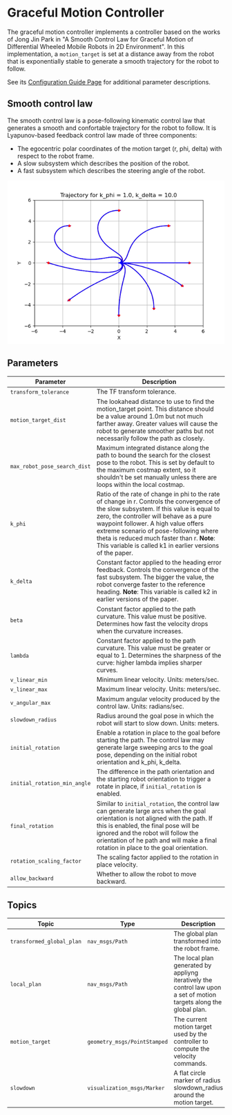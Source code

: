 # Graceful Motion Controller
The graceful motion controller implements a controller based on the works of Jong Jin Park in "A Smooth Control Law for Graceful Motion of Differential Wheeled Mobile Robots in 2D Environment". In this implementation, a `motion_target` is set at a distance away from the robot that is exponentially stable to generate a smooth trajectory for the robot to follow.

See its [Configuration Guide Page](https://docs.nav2.org/configuration/packages/configuring-graceful-motion-controller.html) for additional parameter descriptions.

## Smooth control law
The smooth control law is a pose-following kinematic control law that generates a smooth and confortable trajectory for the robot to follow. It is Lyapunov-based feedback control law made of three components:
* The egocentric polar coordinates of the motion target (r, phi, delta) with respect to the robot frame.
* A slow subsystem which describes the position of the robot.
* A fast subsystem which describes the steering angle of the robot.

![Trajectories](./doc/trajectories.png)

## Parameters

| Parameter | Description | 
|-----|----|
| `transform_tolerance` | The TF transform tolerance. | 
| `motion_target_dist` | The lookahead distance to use to find the motion_target point. This distance should be a value around 1.0m but not much farther away. Greater values will cause the robot to generate smoother paths but not necessarily follow the path as closely. |
| `max_robot_pose_search_dist` | Maximum integrated distance along the path to bound the search for the closest pose to the robot. This is set by default to the maximum costmap extent, so it shouldn't be set manually unless there are loops within the local costmap. | 
| `k_phi` | Ratio of the rate of change in phi to the rate of change in r. Controls the convergence of the slow subsystem. If this value is equal to zero, the controller will behave as a pure waypoint follower. A high value offers extreme scenario of pose-following where theta is reduced much faster than r. **Note**: This variable is called k1 in earlier versions of the paper. | 
| `k_delta` | Constant factor applied to the heading error feedback. Controls the convergence of the fast subsystem. The bigger the value, the robot converge faster to the reference heading. **Note**: This variable is called k2 in earlier versions of the paper. | 
| `beta` | Constant factor applied to the path curvature. This value must be positive. Determines how fast the velocity drops when the curvature increases. | 
| `lambda` | Constant factor applied to the path curvature. This value must be greater or equal to 1. Determines the sharpness of the curve: higher lambda implies sharper curves. | 
| `v_linear_min` | Minimum linear velocity. Units: meters/sec. | 
| `v_linear_max` | Maximum linear velocity. Units: meters/sec. | 
| `v_angular_max` | Maximum angular velocity produced by the control law. Units: radians/sec. | 
| `slowdown_radius` | Radius around the goal pose in which the robot will start to slow down. Units: meters. | 
| `initial_rotation` | Enable a rotation in place to the goal before starting the path. The control law may generate large sweeping arcs to the goal pose, depending on the initial robot orientation and k_phi, k_delta. | 
| `initial_rotation_min_angle` | The difference in the path orientation and the starting robot orientation to trigger a rotate in place, if `initial_rotation` is enabled. | 
| `final_rotation` | Similar to `initial_rotation`, the control law can generate large arcs when the goal orientation is not aligned with the path. If this is enabled, the final pose will be ignored and the robot will follow the orientation of he path and will make a final rotation in place to the goal orientation. | 
| `rotation_scaling_factor` | The scaling factor applied to the rotation in place velocity. | 
| `allow_backward` | Whether to allow the robot to move backward. |

## Topics

| Topic  | Type | Description | 
|-----|----|----|
| `transformed_global_plan`  | `nav_msgs/Path` | The global plan transformed into the robot frame. | 
| `local_plan`  | `nav_msgs/Path` | The local plan generated by appliyng iteratively the control law upon a set of motion targets along the global plan. | 
| `motion_target`  | `geometry_msgs/PointStamped` | The current motion target used by the controller to compute the velocity commands. | 
| `slowdown`  | `visualization_msgs/Marker` | A flat circle marker of radius slowdown_radius around the motion target. | 
